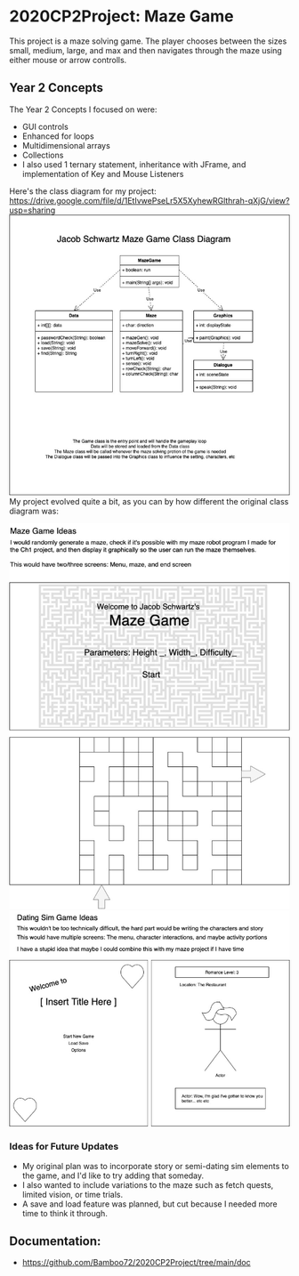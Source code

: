 # 2020CP2Project: Maze Game
This project is a maze solving game. The player chooses between the sizes small, medium, large, and max and then navigates through the maze using either mouse or arrow controlls.

## Year 2 Concepts
The Year 2 Concepts I focused on were:
- GUI controls
- Enhanced for loops
- Multidimensional arrays
- Collections
- I also used 1 ternary statement, inheritance with JFrame, and implementation of Key and Mouse Listeners

Here's the class diagram for my project: https://drive.google.com/file/d/1EtIvwePseLr5X5XyhewRGlthrah-qXjG/view?usp=sharing
![ClassDiagram](https://github.com/Bamboo72/2020CP2Project/blob/main/images/IndividualProjectClassDiagram.jpg)
My project evolved quite a bit, as you can by how different the original class diagram was:

![MazeGameGUI](https://github.com/Bamboo72/2020CP2Project/blob/main/images/MazeGameGUI.jpg)
![DatingGameGUI](https://github.com/Bamboo72/2020CP2Project/blob/main/images/DatingSimGUI%20(1).jpg)

### Ideas for Future Updates
- My original plan was to incorporate story or semi-dating sim elements to the game, and I'd like to try adding that someday.
- I also wanted to include variations to the maze such as fetch quests, limited vision, or time trials.
- A save and load feature was planned, but cut because I needed more time to think it through.
## Documentation: 
* https://github.com/Bamboo72/2020CP2Project/tree/main/doc
